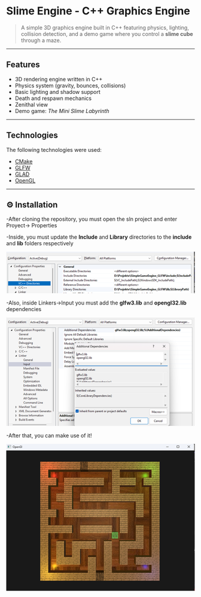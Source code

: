 # Slime Engine - C++ Graphics Engine

> A simple 3D graphics engine built in C++ featuring physics, lighting, collision detection, and a demo game where you control a **slime cube** through a maze.

---

## Features

- 3D rendering engine written in C++
- Physics system (gravity, bounces, collisions)
- Basic lighting and shadow support
- Death and respawn mechanics
- Zenithal view
- Demo game: *The Mini Slime Labyrinth*

---

## Technologies

The following technologies were used:

- [CMake](https://cmake.org/)  
- [GLFW](https://www.glfw.org/)  
- [GLAD](https://glad.dav1d.de/)  
- [OpenGL](https://www.opengl.org/)  

---

## ⚙️ Installation

-After cloning the repository, you must open the sln project and enter Proyect-> Properties

-Inside, you must update the **Include** and **Library** directories to the **include** and **lib** folders respectively

![Install Configuration 1](./images/img_configuration_1.png)


-Also, inside Linkers->Input you must add the **glfw3.lib** and **opengl32.lib** dependencies

![Install Configuration 2](./images/img_configuration_2.png)


-After that, you can make use of it!

![Gameplay del Slime](./images/img_result.png)
